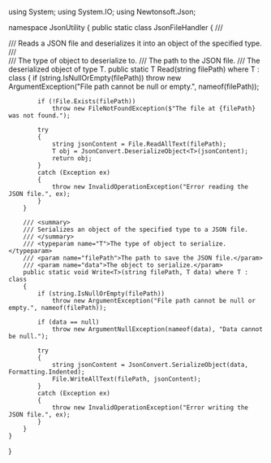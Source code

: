 using System;
using System.IO;
using Newtonsoft.Json;

namespace JsonUtility
{
    public static class JsonFileHandler
    {
        /// <summary>
        /// Reads a JSON file and deserializes it into an object of the specified type.
        /// </summary>
        /// <typeparam name="T">The type of object to deserialize to.</typeparam>
        /// <param name="filePath">The path to the JSON file.</param>
        /// <returns>The deserialized object of type T.</returns>
        public static T Read<T>(string filePath) where T : class
        {
            if (string.IsNullOrEmpty(filePath))
                throw new ArgumentException("File path cannot be null or empty.", nameof(filePath));

            if (!File.Exists(filePath))
                throw new FileNotFoundException($"The file at {filePath} was not found.");

            try
            {
                string jsonContent = File.ReadAllText(filePath);
                T obj = JsonConvert.DeserializeObject<T>(jsonContent);
                return obj;
            }
            catch (Exception ex)
            {
                throw new InvalidOperationException("Error reading the JSON file.", ex);
            }
        }

        /// <summary>
        /// Serializes an object of the specified type to a JSON file.
        /// </summary>
        /// <typeparam name="T">The type of object to serialize.</typeparam>
        /// <param name="filePath">The path to save the JSON file.</param>
        /// <param name="data">The object to serialize.</param>
        public static void Write<T>(string filePath, T data) where T : class
        {
            if (string.IsNullOrEmpty(filePath))
                throw new ArgumentException("File path cannot be null or empty.", nameof(filePath));

            if (data == null)
                throw new ArgumentNullException(nameof(data), "Data cannot be null.");

            try
            {
                string jsonContent = JsonConvert.SerializeObject(data, Formatting.Indented);
                File.WriteAllText(filePath, jsonContent);
            }
            catch (Exception ex)
            {
                throw new InvalidOperationException("Error writing the JSON file.", ex);
            }
        }
    }
}
